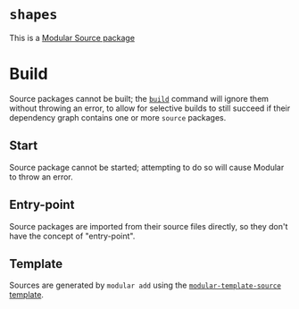 # `shapes`

This is a [Modular Source package](https://modular.js.org/package-types/source)

# Build

Source packages cannot be built; the
[`build`](https://modular.js.org/commands/build.md) command will ignore them
without throwing an error, to allow for selective builds to still succeed if
their dependency graph contains one or more `source` packages.

## Start

Source package cannot be started; attempting to do so will cause Modular to
throw an error.

## Entry-point

Source packages are imported from their source files directly, so they don't
have the concept of "entry-point".

## Template

Sources are generated by `modular add` using the
[`modular-template-source`](https://github.com/jpmorganchase/modular/tree/main/packages/modular-template-source)
[template](https://modular.js.org/package-types/template.md).

